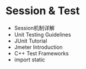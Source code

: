 # Session & Test
- Session机制详解
- Unit Testing Guidelines 
- JUnit Tutorial 
- Jmeter Introduction 
- C++ Test Frameworks 
- import static 